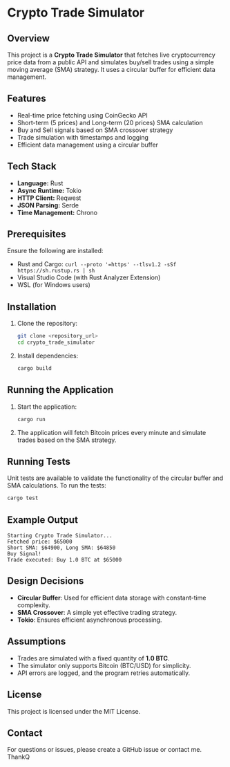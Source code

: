 # Crypto Trade Simulator

## Overview
This project is a **Crypto Trade Simulator** that fetches live cryptocurrency price data from a public API and simulates buy/sell trades using a simple moving average (SMA) strategy. It uses a circular buffer for efficient data management.

## Features
- Real-time price fetching using CoinGecko API
- Short-term (5 prices) and Long-term (20 prices) SMA calculation
- Buy and Sell signals based on SMA crossover strategy
- Trade simulation with timestamps and logging
- Efficient data management using a circular buffer

## Tech Stack
- **Language:** Rust
- **Async Runtime:** Tokio
- **HTTP Client:** Reqwest
- **JSON Parsing:** Serde
- **Time Management:** Chrono

## Prerequisites
Ensure the following are installed:
- Rust and Cargo: `curl --proto '=https' --tlsv1.2 -sSf https://sh.rustup.rs | sh`
- Visual Studio Code (with Rust Analyzer Extension)
- WSL (for Windows users)

## Installation
1. Clone the repository:
    ```bash
    git clone <repository_url>
    cd crypto_trade_simulator
    ```
2. Install dependencies:
    ```bash
    cargo build
    ```

## Running the Application
1. Start the application:
    ```bash
    cargo run
    ```
2. The application will fetch Bitcoin prices every minute and simulate trades based on the SMA strategy.

## Running Tests
Unit tests are available to validate the functionality of the circular buffer and SMA calculations.
To run the tests:
```bash
cargo test
```

## Example Output
```
Starting Crypto Trade Simulator...
Fetched price: $65000
Short SMA: $64900, Long SMA: $64850
Buy Signal!
Trade executed: Buy 1.0 BTC at $65000
```

## Design Decisions
- **Circular Buffer**: Used for efficient data storage with constant-time complexity.
- **SMA Crossover**: A simple yet effective trading strategy.
- **Tokio**: Ensures efficient asynchronous processing.

## Assumptions
- Trades are simulated with a fixed quantity of **1.0 BTC**.
- The simulator only supports Bitcoin (BTC/USD) for simplicity.
- API errors are logged, and the program retries automatically.

## License
This project is licensed under the MIT License.

## Contact
For questions or issues, please create a GitHub issue or contact me. ThankQ

